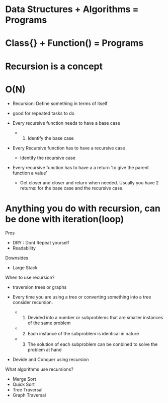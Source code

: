 # Data Structures + Algorithms = Programs
# Class{} + Function() = Programs

# Recursion is a concept

# O(N)


- Recursion: Define something in terms of itself
- good for repeated tasks to do

- Every recursive function needs to have a base case
    - 1. Identify the base case
- Every Recursive function has to have a recursive case
    - Identify the recursive case
- Every recursive function has to have a a return 'to give the parent function a value'
    - Get closer and closer and return when needed. Usually you have 2 returns: for the base case and the recursive case. 

# Anything you do with recursion, can be done with iteration(loop)

Pros
- DRY : Dont Repeat yourself
- Readability

Downsides
- Large Stack

When to use recursion?
- traversion trees or graphs

- Every time you are using a tree or converting something into a tree consider recursion.
    - 1. Devided into a number or subproblems that are smaller instances of the same problem
    - 2. Each instance of the subproblem is identical in nature
    - 3. The solution of each subproblem can be conbined to solve the problem at hand
- Devide and Conquer using recursion

What algorithms use recursions?
- Merge Sort
- Quick Sort
- Tree Traversal
- Graph Traversal


